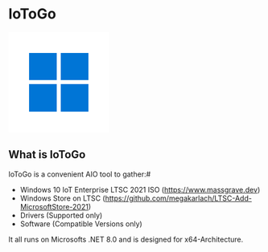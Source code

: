 # IoToGo
![alt text](https://github.com/realdcre/IoToGo/blob/main/assets/logo/default_0282e8bda2c77c003aec81af299639cf8bac7abf-2380644646.png)

## What is IoToGo

IoToGo is a convenient AIO tool to gather:#
- Windows 10 IoT Enterprise LTSC 2021 ISO (https://www.massgrave.dev)
- Windows Store on LTSC (https://github.com/megakarlach/LTSC-Add-MicrosoftStore-2021)
- Drivers (Supported only)
- Software (Compatible Versions only)

It all runs on Microsofts .NET 8.0 and is designed for x64-Architecture.


